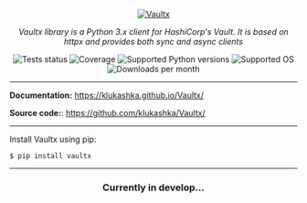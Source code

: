 <p align="center">
    <a href="https://github.com/klukashka/Vaultx">
    <img src="https://github.com/user-attachments/assets/f9b82311-e1ec-4cf2-8792-3c0d9a7ab8c1" alt="Vaultx"> </a>
</p>
<p align="center">
    <em>Vaultx library is a Python 3.x client for HashiCorp's Vault. It is based on httpx and provides both sync and async clients</em>
</p>

<p align="center">
  <img src="https://github.com/klukashka/Vaultx/actions/workflows/run_tests.yml/badge.svg" alt="Tests status">
  <img src="https://klukashka.github.io/Vaultx/coverage.svg" alt="Coverage">
  <img src="https://img.shields.io/pypi/pyversions/Vaultx?color=dark-green" alt="Supported Python versions">
  <img src="https://img.shields.io/badge/Supported%20OS-Windows%2C%20macOS%2C%20Linux-default" alt="Supported OS">
  <img src="https://static.pepy.tech/badge/Vaultx/month" alt="Downloads per month">
</p>

---
**Documentation:** <https://klukashka.github.io/Vaultx/>

**Source code:**: <https://github.com/klukashka/Vaultx/>

---

Install Vaultx using pip:

```shell
$ pip install vaultx
```

---

<h3 align="center">
Currently in develop...
</h3>
